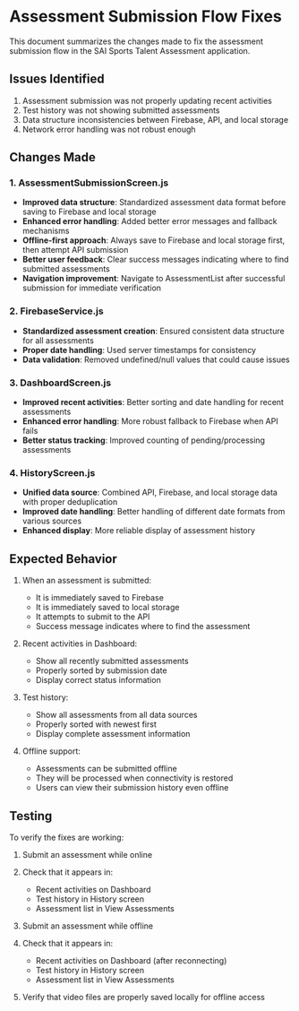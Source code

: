 # Assessment Submission Flow Fixes

This document summarizes the changes made to fix the assessment submission flow in the SAI Sports Talent Assessment application.

## Issues Identified

1. Assessment submission was not properly updating recent activities
2. Test history was not showing submitted assessments
3. Data structure inconsistencies between Firebase, API, and local storage
4. Network error handling was not robust enough

## Changes Made

### 1. AssessmentSubmissionScreen.js

- **Improved data structure**: Standardized assessment data format before saving to Firebase and local storage
- **Enhanced error handling**: Added better error messages and fallback mechanisms
- **Offline-first approach**: Always save to Firebase and local storage first, then attempt API submission
- **Better user feedback**: Clear success messages indicating where to find submitted assessments
- **Navigation improvement**: Navigate to AssessmentList after successful submission for immediate verification

### 2. FirebaseService.js

- **Standardized assessment creation**: Ensured consistent data structure for all assessments
- **Proper date handling**: Used server timestamps for consistency
- **Data validation**: Removed undefined/null values that could cause issues

### 3. DashboardScreen.js

- **Improved recent activities**: Better sorting and date handling for recent assessments
- **Enhanced error handling**: More robust fallback to Firebase when API fails
- **Better status tracking**: Improved counting of pending/processing assessments

### 4. HistoryScreen.js

- **Unified data source**: Combined API, Firebase, and local storage data with proper deduplication
- **Improved date handling**: Better handling of different date formats from various sources
- **Enhanced display**: More reliable display of assessment history

## Expected Behavior

1. When an assessment is submitted:
   - It is immediately saved to Firebase
   - It is immediately saved to local storage
   - It attempts to submit to the API
   - Success message indicates where to find the assessment

2. Recent activities in Dashboard:
   - Show all recently submitted assessments
   - Properly sorted by submission date
   - Display correct status information

3. Test history:
   - Show all assessments from all data sources
   - Properly sorted with newest first
   - Display complete assessment information

4. Offline support:
   - Assessments can be submitted offline
   - They will be processed when connectivity is restored
   - Users can view their submission history even offline

## Testing

To verify the fixes are working:

1. Submit an assessment while online
2. Check that it appears in:
   - Recent activities on Dashboard
   - Test history in History screen
   - Assessment list in View Assessments

3. Submit an assessment while offline
4. Check that it appears in:
   - Recent activities on Dashboard (after reconnecting)
   - Test history in History screen
   - Assessment list in View Assessments

5. Verify that video files are properly saved locally for offline access